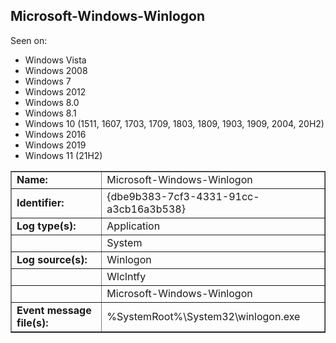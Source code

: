 ## Microsoft-Windows-Winlogon

Seen on:
* Windows Vista
* Windows 2008
* Windows 7
* Windows 2012
* Windows 8.0
* Windows 8.1
* Windows 10 (1511, 1607, 1703, 1709, 1803, 1809, 1903, 1909, 2004, 20H2)
* Windows 2016
* Windows 2019
* Windows 11 (21H2)

<table border="1" class="docutils">
  <tbody>
    <tr>
      <td><b>Name:</b></td>
      <td>Microsoft-Windows-Winlogon</td>
    </tr>
    <tr>
      <td><b>Identifier:</b></td>
      <td>{dbe9b383-7cf3-4331-91cc-a3cb16a3b538}</td>
    </tr>
    <tr>
      <td><b>Log type(s):</b></td>
      <td>Application</td>
    </tr>
    <tr>
      <td>&nbsp;</td>
      <td>System</td>
    </tr>
    <tr>
      <td><b>Log source(s):</b></td>
      <td>Winlogon</td>
    </tr>
    <tr>
      <td>&nbsp;</td>
      <td>Wlclntfy</td>
    </tr>
    <tr>
      <td>&nbsp;</td>
      <td>Microsoft-Windows-Winlogon</td>
    </tr>
    <tr>
      <td><b>Event message file(s):</b></td>
      <td>%SystemRoot%\System32\winlogon.exe</td>
    </tr>
  </tbody>
</table>

&nbsp;

